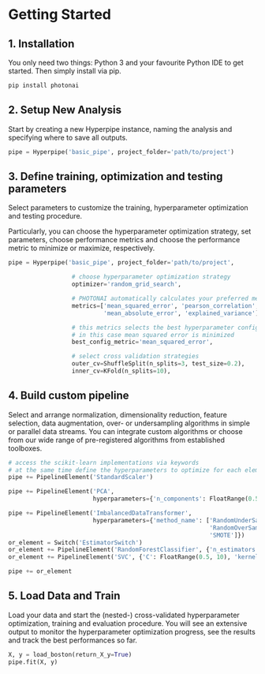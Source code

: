 <h1>Getting Started</h1>
<h2>1. Installation</h2>
<p class="small-p">You only need two things: Python 3 and your favourite Python IDE to get started. Then simply install via pip.</p>

```python
pip install photonai
```

<h2>2. Setup New Analysis</h2>
Start by creating a new Hyperpipe instance, naming the analysis and specifying where to save all outputs. 

```python
pipe = Hyperpipe('basic_pipe', project_folder='path/to/project')
```


<h2>3. Define training, optimization and testing parameters</h2>
Select parameters to customize the training, hyperparameter optimization and testing procedure.

Particularly, you can choose the hyperparameter optimization strategy, set parameters, choose performance metrics
and choose the performance metric to minimize or maximize, respectively.
    
```python 
pipe = Hyperpipe('basic_pipe', project_folder='path/to/project',

                  # choose hyperparameter optimization strategy
                  optimizer='random_grid_search',

                  # PHOTONAI automatically calculates your preferred metrics
                  metrics=['mean_squared_error', 'pearson_correlation',
                           'mean_absolute_error', 'explained_variance'],

                  # this metrics selects the best hyperparameter configuration
                  # in this case mean squared error is minimized
                  best_config_metric='mean_squared_error',

                  # select cross validation strategies
                  outer_cv=ShuffleSplit(n_splits=3, test_size=0.2),
                  inner_cv=KFold(n_splits=10),
``` 

<h2>4. Build custom pipeline</h2>
Select and arrange normalization, dimensionality reduction, feature selection, data augmentation,
over- or undersampling algorithms in simple or parallel data streams. You can integrate
custom algorithms or choose from our wide range of pre-registered algorithms from established toolboxes.

```python
# access the scikit-learn implementations via keywords
# at the same time define the hyperparameters to optimize for each element
pipe += PipelineElement('StandardScaler')

pipe += PipelineElement('PCA',
                        hyperparameters={'n_components': FloatRange(0.5, 0.8, step=0.1)})

pipe += PipelineElement('ImbalancedDataTransformer',
                        hyperparameters={'method_name': ['RandomUnderSampler',
                                                         'RandomOverSampler',
                                                         'SMOTE']})
or_element = Switch('EstimatorSwitch')
or_element += PipelineElement('RandomForestClassifier', {'n_estimators': IntegerRange(2, 5)}) 
or_element += PipelineElement('SVC', {'C': FloatRange(0.5, 10), 'kernel': ['linear', 'rbf']})

pipe += or_element
```

<h2>5. Load Data and Train</h2> 
Load your data and start the (nested-) cross-validated hyperparameter optimization, training and evaluation procedure.
You will see an extensive output to monitor the hyperparameter optimization progress, see the results and track the
best performances so far.


```python
X, y = load_boston(return_X_y=True)
pipe.fit(X, y)
```



